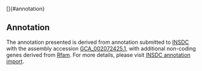 []{#annotation}

Annotation
----------

The annotation presented is derived from annotation submitted to
[INSDC](http://www.insdc.org) with the assembly accession
[GCA\_002072425.1](http://www.ebi.ac.uk/ena/data/view/GCA_002072425.1),
with additional non-coding genes derived from
[Rfam](http://rfam.xfam.org/). For more details, please visit [INSDC
annotation
import](http://ensemblgenomes.org/info/data/insdc_annotation).
